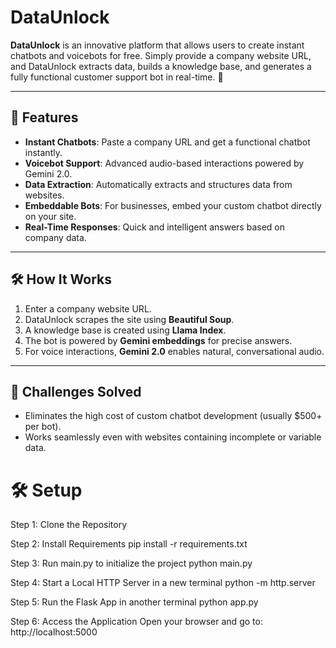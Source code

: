 # DataUnlock

**DataUnlock** is an innovative platform that allows users to create instant chatbots and voicebots for free. Simply provide a company website URL, and DataUnlock extracts data, builds a knowledge base, and generates a fully functional customer support bot in real-time. 🚀

---

## 🌟 Features
- **Instant Chatbots**: Paste a company URL and get a functional chatbot instantly.
- **Voicebot Support**: Advanced audio-based interactions powered by Gemini 2.0.
- **Data Extraction**: Automatically extracts and structures data from websites.
- **Embeddable Bots**: For businesses, embed your custom chatbot directly on your site.
- **Real-Time Responses**: Quick and intelligent answers based on company data.

---

## 🛠 How It Works
1. Enter a company website URL.
2. DataUnlock scrapes the site using **Beautiful Soup**.
3. A knowledge base is created using **Llama Index**.
4. The bot is powered by **Gemini embeddings** for precise answers.
5. For voice interactions, **Gemini 2.0** enables natural, conversational audio.

---

## 🚧 Challenges Solved
- Eliminates the high cost of custom chatbot development (usually $500+ per bot).
- Works seamlessly even with websites containing incomplete or variable data.

# 🛠 Setup

Step 1: Clone the Repository


Step 2: Install Requirements
pip install -r requirements.txt

Step 3: Run main.py to initialize the project
python main.py

Step 4: Start a Local HTTP Server in a new terminal
python -m http.server

Step 5: Run the Flask App in another terminal
python app.py

Step 6: Access the Application
Open your browser and go to:
http://localhost:5000
